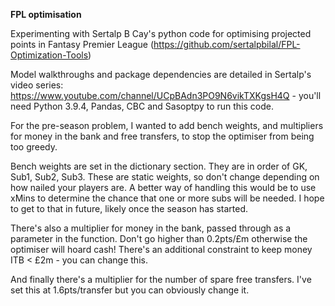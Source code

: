 **FPL optimisation**

Experimenting with Sertalp B Cay's python code for optimising projected points in Fantasy Premier League (https://github.com/sertalpbilal/FPL-Optimization-Tools) 

Model walkthroughs and package dependencies are detailed in Sertalp's video series: https://www.youtube.com/channel/UCpBAdn3PO9N6vikTXKgsH4Q - you'll need Python 3.9.4, Pandas, CBC and Sasoptpy to run this code.

For the pre-season problem, I wanted to add bench weights, and multipliers for money in the bank and free transfers, to stop the optimiser from being too greedy. 

Bench weights are set in the dictionary section. They are in order of GK, Sub1, Sub2, Sub3. These are static weights, so don't change depending on how nailed your players are. A better way of handling this would be to use xMins to determine the chance that one or more subs will be needed. I hope to get to that in future, likely once the season has started.

There's also a multiplier for money in the bank, passed through as a parameter in the function. Don't go higher than 0.2pts/£m otherwise the optimiser will hoard cash! There's an additional constraint to keep money ITB < £2m - you can change this.

And finally there's a multiplier for the number of spare free transfers. I've set this at 1.6pts/transfer but you can obviously change it.
